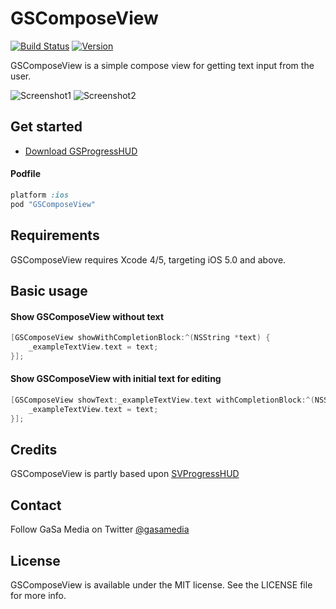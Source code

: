 # GSComposeView

[![Build Status](https://travis-ci.org/GaSaMedia/GSComposeView.svg?branch=master)](https://travis-ci.org/GaSaMedia/GSComposeView) [![Version](http://img.shields.io/cocoapods/v/GSComposeView.svg)](http://cocoadocs.org/docsets/GSComposeView)

GSComposeView is a simple compose view for getting text input from the user.

![Screenshot1](https://dl.dropboxusercontent.com/u/7865025/github/GSComposeView/Screen%20Shot%202014-03-21%20at%2015.53.32.png)
![Screenshot2](https://dl.dropboxusercontent.com/u/7865025/github/GSComposeView/Screen%20Shot%202014-03-21%20at%2015.52.59.png)


## Get started

- [Download GSProgressHUD](https://github.com/GaSaMedia/GSComposeView/archive/master.zip)

#### Podfile

```ruby
platform :ios
pod "GSComposeView"
```

## Requirements

GSComposeView requires Xcode 4/5, targeting iOS 5.0 and above.

## Basic usage

#### Show GSComposeView without text
```objective-c
[GSComposeView showWithCompletionBlock:^(NSString *text) {
	_exampleTextView.text = text;
}];
```

#### Show GSComposeView with initial text for editing
```objective-c
[GSComposeView showText:_exampleTextView.text withCompletionBlock:^(NSString *text) {
    _exampleTextView.text = text;
}];
```

## Credits

GSComposeView is partly based upon [SVProgressHUD](https://github.com/samvermette/SVProgressHUD)

## Contact

Follow GaSa Media on Twitter [@gasamedia](https://twitter.com/gasamedia)

## License

GSComposeView is available under the MIT license. See the LICENSE file for more info.

